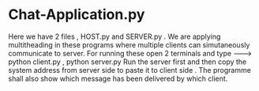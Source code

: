 # Chat-Application.py
Here we have 2 files , HOST.py and SERVER.py .
We are applying multitheading in these programs where multiple clients can simutaneously communicate to server. 
For running these open 2 terminals and type --->   python client.py , python server.py 
Run the server first and then copy the system address from server side to paste it to client side . 
The programme shall also show which message has been delivered by which client. 
